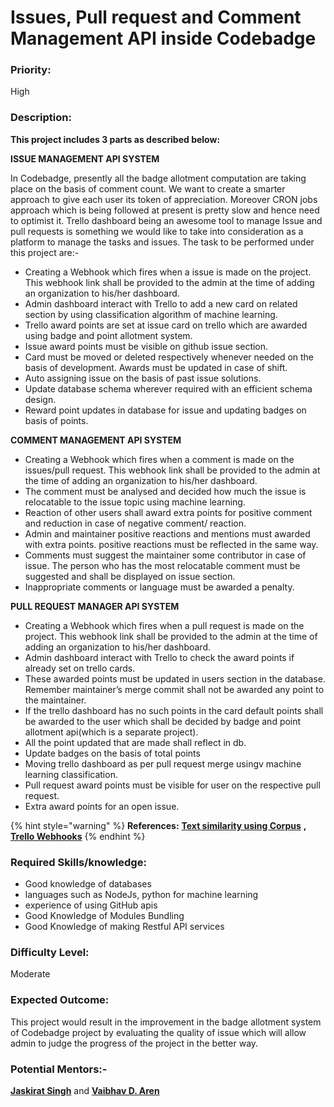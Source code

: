 # Issues, Pull request and Comment Management API inside Codebadge

### **Priority:**

High

### **Description:**

**This project includes 3 parts as described below:**

**ISSUE MANAGEMENT API SYSTEM**

In Codebadge, presently all the badge allotment computation are taking place on the basis of comment count. We want to create a smarter approach to give each user its token of appreciation. Moreover CRON jobs approach which is being followed at present is pretty slow and hence need to optimist it. Trello dashboard being an awesome tool to manage Issue and pull requests is something we would like to take into consideration as a platform to manage the tasks and issues. The task to be performed under this project are:-

* Creating a Webhook which fires when a issue is made on the project. This webhook link shall be provided to the admin at the time of adding an organization to his/her dashboard.
* Admin dashboard interact with Trello to add a new card on related section by using classification algorithm of machine learning.
* Trello award points are set at issue card on trello which are awarded using badge and point allotment system.
* Issue award points must be visible on github issue section.
* Card must be moved or deleted respectively whenever needed on the basis of development. Awards must be updated in case of shift.
* Auto assigning issue on the basis of past issue solutions.
* Update database schema wherever required with an efficient schema design.
* Reward point updates in database for issue and updating badges on basis of points.

**COMMENT MANAGEMENT API SYSTEM**

* Creating a Webhook which fires when a comment is made on the issues/pull request. This webhook link shall be provided to the admin at the time of adding an organization to his/her dashboard.
* The comment must be analysed and decided how much the issue is relocatable to the issue topic using machine learning.
* Reaction of other users shall award extra points for positive comment and reduction in case of negative comment/ reaction.
* Admin and maintainer positive reactions and mentions must awarded with extra points. positive reactions must be reflected in the same way.
* Comments must suggest the maintainer some contributor in case of issue. The person who has the most relocatable comment must be suggested and shall be displayed on issue section.
* Inappropriate comments or language must be awarded a penalty.

**PULL REQUEST MANAGER API SYSTEM**

* Creating a Webhook which fires when a pull request is made on the project. This webhook link shall be provided to the admin at the time of adding an organization to his/her dashboard.
* Admin dashboard interact with Trello to check the award points if already set on trello cards.
* These awarded points must be updated in users section in the database. Remember maintainer’s merge commit shall not be awarded any point to the maintainer.
* If the trello dashboard has no such points in the card default points shall be awarded to the user which shall be decided by badge and point allotment api\(which is a separate project\).
* All the point updated that are made shall reflect in db.
* Update badges on the basis of total points
* Moving trello dashboard as per pull request merge usingv machine learning classification.
* Pull request award points must be visible for user on the respective pull request.
* Extra award points for an open issue.

{% hint style="warning" %}
**References:** [**Text similarity using Corpus**](https://www.site.uottawa.ca/~diana/publications/tkdd.pdf) **,** [**Trello Webhooks**](https://developers.trello.com/page/webhooks)
{% endhint %}

### **Required Skills/knowledge:**

* Good knowledge of databases
* languages such as NodeJs, python for machine learning
* experience of using GitHub apis
* Good Knowledge of Modules Bundling
* Good Knowledge of making Restful API services

### **Difficulty Level:** 

Moderate

### Expected Outcome:

This project would result in the improvement in the badge allotment system of Codebadge project by evaluating the quality of issue which will allow admin to judge the progress of the project in the better way.

### Potential Mentors:-

[**Jaskirat Singh**](https://github.com/jaskirat2000) and [**Vaibhav D. Aren**](https://github.com/vaibhavdaren)

